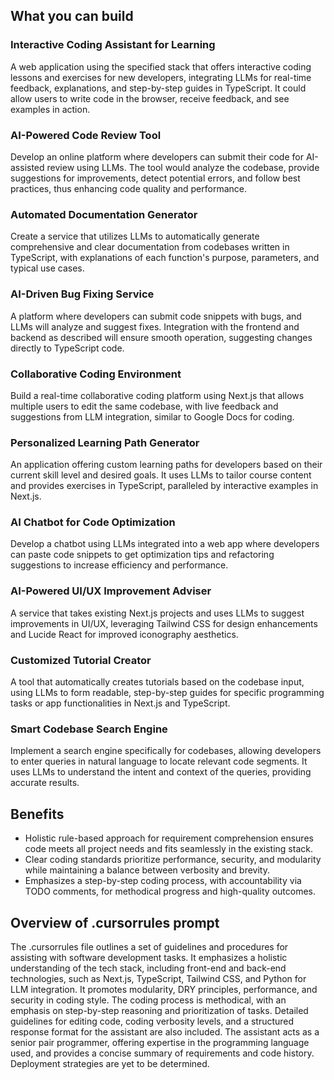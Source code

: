 ## What you can build

### Interactive Coding Assistant for Learning

A web application using the specified stack that offers interactive coding lessons and exercises for new developers, integrating LLMs for real-time feedback, explanations, and step-by-step guides in TypeScript. It could allow users to write code in the browser, receive feedback, and see examples in action.

### AI-Powered Code Review Tool

Develop an online platform where developers can submit their code for AI-assisted review using LLMs. The tool would analyze the codebase, provide suggestions for improvements, detect potential errors, and follow best practices, thus enhancing code quality and performance.

### Automated Documentation Generator

Create a service that utilizes LLMs to automatically generate comprehensive and clear documentation from codebases written in TypeScript, with explanations of each function's purpose, parameters, and typical use cases.

### AI-Driven Bug Fixing Service

A platform where developers can submit code snippets with bugs, and LLMs will analyze and suggest fixes. Integration with the frontend and backend as described will ensure smooth operation, suggesting changes directly to TypeScript code.

### Collaborative Coding Environment

Build a real-time collaborative coding platform using Next.js that allows multiple users to edit the same codebase, with live feedback and suggestions from LLM integration, similar to Google Docs for coding.

### Personalized Learning Path Generator

An application offering custom learning paths for developers based on their current skill level and desired goals. It uses LLMs to tailor course content and provides exercises in TypeScript, paralleled by interactive examples in Next.js.

### AI Chatbot for Code Optimization

Develop a chatbot using LLMs integrated into a web app where developers can paste code snippets to get optimization tips and refactoring suggestions to increase efficiency and performance.

### AI-Powered UI/UX Improvement Adviser

A service that takes existing Next.js projects and uses LLMs to suggest improvements in UI/UX, leveraging Tailwind CSS for design enhancements and Lucide React for improved iconography aesthetics.

### Customized Tutorial Creator

A tool that automatically creates tutorials based on the codebase input, using LLMs to form readable, step-by-step guides for specific programming tasks or app functionalities in Next.js and TypeScript.

### Smart Codebase Search Engine

Implement a search engine specifically for codebases, allowing developers to enter queries in natural language to locate relevant code segments. It uses LLMs to understand the intent and context of the queries, providing accurate results.

## Benefits

- Holistic rule-based approach for requirement comprehension ensures code meets all project needs and fits seamlessly in the existing stack.
- Clear coding standards prioritize performance, security, and modularity while maintaining a balance between verbosity and brevity.
- Emphasizes a step-by-step coding process, with accountability via TODO comments, for methodical progress and high-quality outcomes.

## Overview of .cursorrules prompt

The .cursorrules file outlines a set of guidelines and procedures for assisting with software development tasks. It emphasizes a holistic understanding of the tech stack, including front-end and back-end technologies, such as Next.js, TypeScript, Tailwind CSS, and Python for LLM integration. It promotes modularity, DRY principles, performance, and security in coding style. The coding process is methodical, with an emphasis on step-by-step reasoning and prioritization of tasks. Detailed guidelines for editing code, coding verbosity levels, and a structured response format for the assistant are also included. The assistant acts as a senior pair programmer, offering expertise in the programming language used, and provides a concise summary of requirements and code history. Deployment strategies are yet to be determined.
